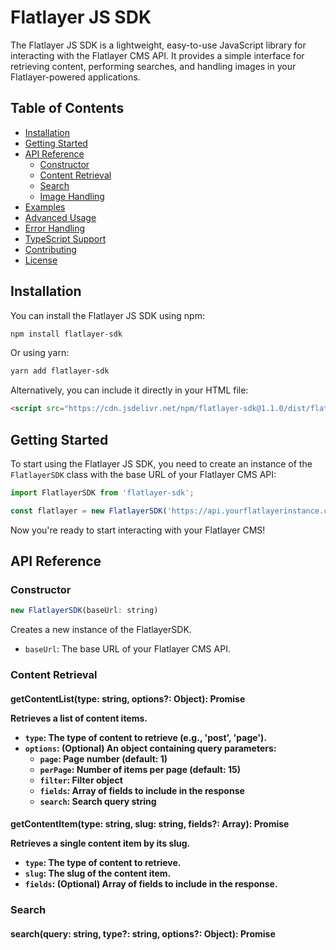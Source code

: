 # Flatlayer JS SDK

The Flatlayer JS SDK is a lightweight, easy-to-use JavaScript library for interacting with the Flatlayer CMS API. It provides a simple interface for retrieving content, performing searches, and handling images in your Flatlayer-powered applications.

## Table of Contents

- [Installation](#installation)
- [Getting Started](#getting-started)
- [API Reference](#api-reference)
    - [Constructor](#constructor)
    - [Content Retrieval](#content-retrieval)
    - [Search](#search)
    - [Image Handling](#image-handling)
- [Examples](#examples)
- [Advanced Usage](#advanced-usage)
- [Error Handling](#error-handling)
- [TypeScript Support](#typescript-support)
- [Contributing](#contributing)
- [License](#license)

## Installation

You can install the Flatlayer JS SDK using npm:

```bash
npm install flatlayer-sdk
```

Or using yarn:

```bash
yarn add flatlayer-sdk
```

Alternatively, you can include it directly in your HTML file:

```html
<script src="https://cdn.jsdelivr.net/npm/flatlayer-sdk@1.1.0/dist/flatlayer.min.js"></script>
```

## Getting Started

To start using the Flatlayer JS SDK, you need to create an instance of the `FlatlayerSDK` class with the base URL of your Flatlayer CMS API:

```javascript
import FlatlayerSDK from 'flatlayer-sdk';

const flatlayer = new FlatlayerSDK('https://api.yourflatlayerinstance.com');
```

Now you're ready to start interacting with your Flatlayer CMS!

## API Reference

### Constructor

```javascript
new FlatlayerSDK(baseUrl: string)
```

Creates a new instance of the FlatlayerSDK.

- `baseUrl`: The base URL of your Flatlayer CMS API.

### Content Retrieval

#### getContentList(type: string, options?: Object): Promise<Object>

Retrieves a list of content items.

- `type`: The type of content to retrieve (e.g., 'post', 'page').
- `options`: (Optional) An object containing query parameters:
    - `page`: Page number (default: 1)
    - `perPage`: Number of items per page (default: 15)
    - `filter`: Filter object
    - `fields`: Array of fields to include in the response
    - `search`: Search query string

#### getContentItem(type: string, slug: string, fields?: Array<string>): Promise<Object>

Retrieves a single content item by its slug.

- `type`: The type of content to retrieve.
- `slug`: The slug of the content item.
- `fields`: (Optional) Array of fields to include in the response.

### Search

#### search(query: string, type?: string, options?: Object): Promise<Object>

Performs a search across content types or within a specific type.

- `query`: The search query string.
- `type`: (Optional) The content type to search within.
- `options`: (Optional) An object containing query parameters (same as `getContentList`).

### Image Handling

#### getImageUrl(id: string|number, options?: Object): string

Generates a URL for an image with optional transformations.

- `id`: The ID of the image.
- `options`: (Optional) An object containing transformation parameters:
    - `width`: Desired width of the image
    - `height`: Desired height of the image
    - `quality`: Image quality (1-100)
    - `format`: Desired image format (e.g., 'jpg', 'webp')

#### getResponsiveImageProps(image: Object, sizes: Array<string>, options?: Object): Object

Generates properties for a responsive image.

- `image`: The image object from the API.
- `sizes`: An array of size descriptors (e.g., ['100vw', 'md:50vw']).
- `options`: (Optional) An object containing additional options:
    - `breakpoints`: Custom breakpoints for responsive sizes
    - `defaultImageParams`: Default parameters for image URLs
    - `displaySize`: The intended display size [width, height]

## Examples

### Fetching a list of blog posts

```javascript
const flatlayer = new FlatlayerSDK('https://api.yourflatlayerinstance.com');

flatlayer.getContentList('post', {
  page: 1,
  perPage: 10,
  filter: { published: true },
  fields: ['title', 'excerpt', 'author', 'published_at']
})
  .then(response => {
    console.log('Blog posts:', response.data);
    console.log('Total posts:', response.total);
    console.log('Current page:', response.current_page);
  })
  .catch(error => console.error('Error fetching blog posts:', error));
```

### Retrieving a single page by slug

```javascript
flatlayer.getContentItem('page', 'about-us', ['title', 'content', 'meta'])
  .then(page => {
    console.log('Page title:', page.title);
    console.log('Page content:', page.content);
    console.log('Page meta:', page.meta);
  })
  .catch(error => console.error('Error fetching page:', error));
```

### Performing a search

```javascript
flatlayer.search('JavaScript', 'post', {
  page: 1,
  perPage: 20,
  fields: ['title', 'excerpt', 'author']
})
  .then(results => {
    console.log('Search results:', results.data);
    console.log('Total results:', results.total);
  })
  .catch(error => console.error('Error performing search:', error));
```

### Generating a responsive image

```javascript
const image = {
  id: '12345',
  alt: 'A beautiful landscape'
};

const responsiveProps = flatlayer.getResponsiveImageProps(image, 
  ['100vw', 'md:50vw', 'lg:33vw'],
  {
    breakpoints: { md: 768, lg: 1024 },
    defaultImageParams: { quality: 80 },
    displaySize: [800, 600]
  }
);

console.log('Responsive image props:', responsiveProps);

// Use the props in your HTML
const imgTag = `<img src="${responsiveProps.src}" 
                     srcset="${responsiveProps.srcset}" 
                     sizes="${responsiveProps.sizes}" 
                     alt="${responsiveProps.alt}" 
                     width="${responsiveProps.width}" 
                     height="${responsiveProps.height}">`;
```

## Advanced Usage

### Using filters

The Flatlayer CMS supports advanced filtering options. Here's an example of using complex filters:

```javascript
flatlayer.getContentList('product', {
  filter: {
    category: 'electronics',
    price: { $gte: 100, $lte: 500 },
    tags: { $contains: 'bestseller' },
    $or: [
      { brand: 'Apple' },
      { brand: 'Samsung' }
    ]
  }
})
  .then(response => console.log('Filtered products:', response.data))
  .catch(error => console.error('Error fetching products:', error));
```

### Pagination

The SDK automatically handles pagination. You can easily navigate through pages:

```javascript
async function getAllPosts() {
  let page = 1;
  let allPosts = [];
  let hasMorePages = true;

  while (hasMorePages) {
    const response = await flatlayer.getContentList('post', { page, perPage: 100 });
    allPosts = allPosts.concat(response.data);
    hasMorePages = response.current_page < response.last_page;
    page++;
  }

  return allPosts;
}

getAllPosts()
  .then(posts => console.log('All posts:', posts))
  .catch(error => console.error('Error fetching all posts:', error));
```

## Error Handling

The SDK uses native Promises, so you can use `.catch()` to handle errors:

```javascript
flatlayer.getContentItem('post', 'non-existent-post')
  .then(post => console.log('Post:', post))
  .catch(error => {
    if (error.message.includes('404')) {
      console.error('Post not found');
    } else {
      console.error('An error occurred:', error.message);
    }
  });
```

## TypeScript Support

The Flatlayer JS SDK includes TypeScript definitions. You can import and use the SDK in your TypeScript projects without any additional setup.

```typescript
import FlatlayerSDK from 'flatlayer-sdk';

const flatlayer: FlatlayerSDK = new FlatlayerSDK('https://api.yourflatlayerinstance.com');

interface BlogPost {
  title: string;
  content: string;
  author: string;
}

flatlayer.getContentItem<BlogPost>('post', 'my-first-post')
  .then(post => {
    console.log(post.title);  // TypeScript knows this exists
    console.log(post.content);
    console.log(post.author);
  });
```

## Contributing

We welcome contributions to the Flatlayer JS SDK! Please see our [Contributing Guide](CONTRIBUTING.md) for more details on how to get started.

## License

The Flatlayer JS SDK is open-source software licensed under the [MIT license](LICENSE).